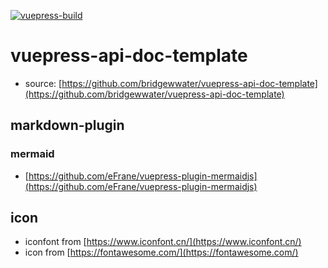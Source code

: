 [![vuepress-build](https://github.com/bridgewwater/vuepress-api-doc-template/workflows/vuepress-build/badge.svg?branch=main)](https://github.com/bridgewwater/vuepress-api-doc-template/actions?query=workflow%3Avuepress-build)

# vuepress-api-doc-template

- source: [https://github.com/bridgewwater/vuepress-api-doc-template](https://github.com/bridgewwater/vuepress-api-doc-template)

## markdown-plugin

### mermaid

- [https://github.com/eFrane/vuepress-plugin-mermaidjs](https://github.com/eFrane/vuepress-plugin-mermaidjs)

## icon

- iconfont from [https://www.iconfont.cn/](https://www.iconfont.cn/)
- icon from [https://fontawesome.com/](https://fontawesome.com/)